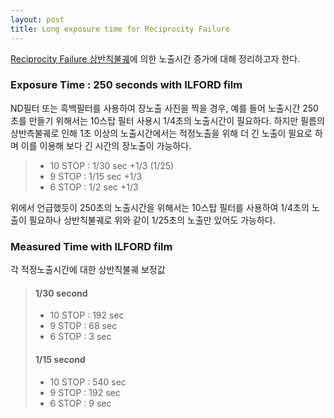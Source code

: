 ```yaml
---
layout: post
title: Long exposure time for Reciprocity Failure
---
```


[Reciprocity Failure 상반칙불궤](https://en.wikipedia.org/wiki/Reciprocity_(photography))에 의한 노출시간 증가에 대해 정리하고자 한다.

### Exposure Time : 250 seconds with ILFORD film

ND필터 또는 흑백필터를 사용하여 장노출 사진을 찍을 경우, 예를 들어 노출시간 250초를 만들기 위해서는 10스탑 필터 사용시 1/4초의 노출시간이 필요하다. 하지만 필름의 상반측불궤로 인해 1초 이상의 노출시간에서는 적정노출을 위해 더 긴 노출이 필요로 하며 이를 이용해 보다 긴 시간의 장노출이 가능하다.

> - 10 STOP : 1/30 sec +1/3  (1/25)
> - 9 STOP : 1/15 sec +1/3
> - 6 STOP : 1/2 sec +1/3

위에서 언급했듯이 250초의 노출시간을 위해서는 10스탑 필터를 사용하여 1/4초의 노출이 필요하나 상반칙불궤로 위와 같이 1/25초의 노출만 있어도 가능하다.

### Measured Time with ILFORD film

각 적정노출시간에 대한 상반칙불궤 보정값

>#### 1/30 second
>- 10 STOP : 192 sec
>- 9 STOP : 68 sec
>- 6 STOP :  3 sec
>#### 1/15 second
>- 10 STOP : 540 sec
>- 9 STOP : 192 sec
>- 6 STOP :  9 sec

